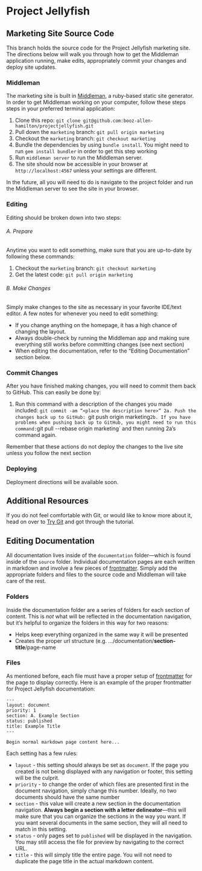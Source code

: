 # Project Jellyfish
## Marketing Site Source Code

This branch holds the source code for the Project Jellyfish marketing site. The directions below will walk you through how to get the Middleman application running, make edits, appropriately commit your changes and deploy site updates.

### Middleman

The marketing site is built in [Middleman](https://middlemanapp.com/), a ruby-based static site generator. In order to get Middleman working on your computer, follow these steps steps in your preferred terminal application:

1. Clone this repo: `git clone git@github.com:booz-allen-hamilton/projectjellyfish.git`
2. Pull down the `marketing` branch: `git pull origin marketing`
3. Checkout the `marketing` branch: `git checkout marketing`
4. Bundle the dependencies by using `bundle install`. You might need to run `gem install bundler` in order to get this step working
5. Run `middleman server` to run the Middleman server.
6. The site should now be accessible in your browser at `http://localhost:4567` unless your settings are different.

In the future, all you will need to do is navigate to the project folder and run the Middleman server to see the site in your browser.

### Editing

Editing should be broken down into two steps:

###### A. Prepare
Anytime you want to edit something, make sure that you are up-to-date by following these commands:
1. Checkout the `marketing` branch: `git checkout marketing`
2. Get the latest code: `git pull origin marketing`

###### B. Make Changes
Simply make changes to the site as necessary in your favorite IDE/text editor. A few notes for whenever you need to edit something:
- If you change anything on the homepage, it has a high chance of changing the layout.
- Always double-check by running the Middleman app and making sure everything still works before committing changes (see next section)
- When editing the documentation, refer to the “Editing Documentation” section below.

### Commit Changes

After you have finished making changes, you will need to commit them back to GitHub. This can easily be done by:

1. Run this command with a description of the changes you made included: `git commit -am “<place the description here>”
2a. Push the changes back up to GitHub: `git push origin marketing`
2b. If you have problems when pushing back up to GitHub, you might need to run this command: `git pull --rebase origin marketing` and then running 2a’s command again.

Remember that these actions do not deploy the changes to the live site unless you follow the next section

### Deploying

Deployment directions will be available soon.

## Additional Resources

If you do not feel comfortable with Git, or would like to know more about it, head on over to [Try Git](try.github.io) and got through the tutorial. 

## Editing Documentation

All documentation lives inside of the `documentation` folder—which is found inside of the `source` folder. Individual documentation pages are each written in markdown and involve a few pieces of [frontmatter](https://middlemanapp.com/basics/frontmatter/). Simply add the appropriate folders and files to the source code and Middleman will take care of the rest.

### Folders

Inside the documentation folder are a series of folders for each section of content. This is *not* what will be reflected in the documentation navigation, but it’s helpful to organize the folders in this way for two reasons:
- Helps keep everything organized in the same way it will be presented
- Creates the proper url structure (e.g. .../documentation/**section-title**/page-name

### Files

As mentioned before, each file must have a proper setup of [frontmatter](https://middlemanapp.com/basics/frontmatter/) for the page to display correctly. Here is an example of the proper frontmatter for Project Jellyfish documentation:

```
---
layout: document
priority: 1
section: A. Example Section
status: published
title: Example Title
---

Begin normal markdown page content here...
```

Each setting has a few rules:
- `layout` - this setting should always be set as `document`. If the page you created is not being displayed with any navigation or footer, this setting will be the culprit.
- `priority` - to change the order of which files are presented first in the document navigation, simply change this number. Ideally, no two documents should have the same number
- `section` - this value will create a new section in the documentation navigation. **Always begin a section with a letter delineator**—this will make sure that you can organize the sections in the way you want. If you want several documents in the same section, they will all need to match in this setting.
- `status` - only pages set to `published` will be displayed in the navigation. You may still access the file for preview by navigating to the correct URL.
- `title` - this will simply title the entire page. You will not need to duplicate the page title in the actual markdown content.











